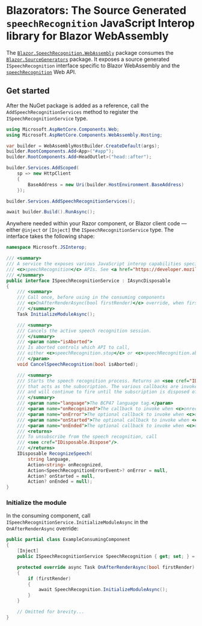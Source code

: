 ﻿# Blazorators: The Source Generated `speechRecognition` JavaScript Interop library for Blazor WebAssembly

The [`Blazor.SpeechRecognition.WebAssembly`](https://www.nuget.org/packages/Blazor.SpeechRecognition.WebAssembly) package consumes the [`Blazor.SourceGenerators`](https://www.nuget.org/packages/Blazor.SourceGenerators) package. It exposes a source generated `ISpeechRecognition` interface specific to Blazor WebAssembly and the [`speechRecognition`](https://developer.mozilla.org/docs/Web/API/Window/speechRecognition) Web API.

## Get started

After the NuGet package is added as a reference, call the `AddSpeechRecognitionServices` method to register the `ISpeechRecognitionService` type.

```csharp
using Microsoft.AspNetCore.Components.Web;
using Microsoft.AspNetCore.Components.WebAssembly.Hosting;

var builder = WebAssemblyHostBuilder.CreateDefault(args);
builder.RootComponents.Add<App>("#app");
builder.RootComponents.Add<HeadOutlet>("head::after");

builder.Services.AddScoped(
    sp => new HttpClient
    {
        BaseAddress = new Uri(builder.HostEnvironment.BaseAddress)
    });

builder.Services.AddSpeechRecognitionServices();

await builder.Build().RunAsync();
```

Anywhere needed within your Razor component, or Blazor client code — either `@inject` or `[Inject]` the `ISpeechRecognitionService` type. The interface takes the following shape:

```csharp
namespace Microsoft.JSInterop;

/// <summary>
/// A service the exposes various JavaScript interop capabilities specific to the
/// <c>speechRecognition</c> APIs. See <a href="https://developer.mozilla.org/docs/Web/API/SpeechRecognition"></a>
/// </summary>
public interface ISpeechRecognitionService : IAsyncDisposable
{
    /// <summary>
    /// Call once, before using in the consuming components
    /// <c>OnAfterRenderAsync(bool firstRender)</c> override, when firstRender is <c>true</c>.
    /// </summary>
    Task InitializeModuleAsync();

    /// <summary>
    /// Cancels the active speech recognition session.
    /// </summary>
    /// <param name="isAborted">
    /// Is aborted controls which API to call,
    /// either <c>speechRecognition.stop</c> or <c>speechRecognition.abort</c>.
    /// </param>
    void CancelSpeechRecognition(bool isAborted);

    /// <summary>
    /// Starts the speech recognition process. Returns an <see cref="IDisposable"/>
    /// that acts as the subscription. The various callbacks are invoked as they occur,
    /// and will continue to fire until the subscription is disposed of.
    /// </summary>
    /// <param name="language">The BCP47 language tag.</param>
    /// <param name="onRecognized">The callback to invoke when <c>onrecognized</c> fires.</param>
    /// <param name="onError">The optional callback to invoke when <c>onerror</c> fires.</param>
    /// <param name="onStarted">The optional callback to invoke when <c>onstarted</c> fires.</param>
    /// <param name="onEnded">The optional callback to invoke when <c>onended</c> fires.</param>
    /// <returns>
    /// To unsubscribe from the speech recognition, call
    /// <see cref="IDisposable.Dispose"/>.
    /// </returns>
    IDisposable RecognizeSpeech(
        string language,
        Action<string> onRecognized,
        Action<SpeechRecognitionErrorEvent>? onError = null,
        Action? onStarted = null,
        Action? onEnded = null);
}
```

### Initialize the module

In the consuming component, call `ISpeechRecognitionService.InitializeModuleAsync` in the `OnAfterRenderAsync` override:

```csharp
public partial class ExampleConsumingComponent
{
    [Inject]
    public ISpeechRecognitionService SpeechRecognition { get; set; } = null!;

    protected override async Task OnAfterRenderAsync(bool firstRender)
    {
        if (firstRender)
        {
            await SpeechRecognition.InitializeModuleAsync();
        }
    }

    // Omitted for brevity...
}
```